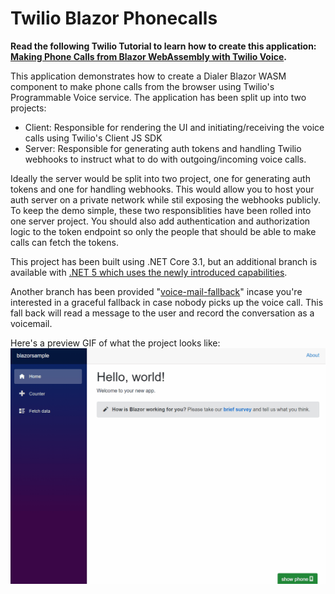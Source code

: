 # Twilio Blazor Phonecalls

**Read the following Twilio Tutorial to learn how to create this application: [Making Phone Calls from Blazor WebAssembly with Twilio Voice](https://www.twilio.com/blog/making-phone-calls-from-blazor-webassembly-with-twilio-voice).**    

This application demonstrates how to create a Dialer Blazor WASM component to make phone calls from the browser using Twilio's Programmable Voice service.
The application has been split up into two projects:
- Client: Responsible for rendering the UI and initiating/receiving the voice calls using Twilio's Client JS SDK
- Server: Responsible for generating auth tokens and handling Twilio webhooks to instruct what to do with outgoing/incoming voice calls.

Ideally the server would be split into two project, one for generating auth tokens and one for handling webhooks.
This would allow you to host your auth server on a private network while stil exposing the webhooks publicly.
To keep the demo simple, these two responsiblities have been rolled into one server project.
You should also add authentication and authorization logic to the token endpoint so only the people that should be able to make calls can fetch the tokens.

This project has been built using .NET Core 3.1, but an additional branch is available with [.NET 5 which uses the newly introduced capabilities](https://github.com/Swimburger/TwilioBlazorPhonecalls/tree/dotnet-5).

Another branch has been provided "[voice-mail-fallback](https://github.com/Swimburger/TwilioBlazorPhonecalls/tree/voice-mail-fallback)" incase you're interested in a graceful fallback in case nobody picks up the voice call. This fall back will read a message to the user and record the conversation as a voicemail.

Here's a preview GIF of what the project looks like:
![Animated screenshot of the app showing the dialer in use!](./imgs/browser-call.gif "Animated screenshot of the app showing the dialer in use")
